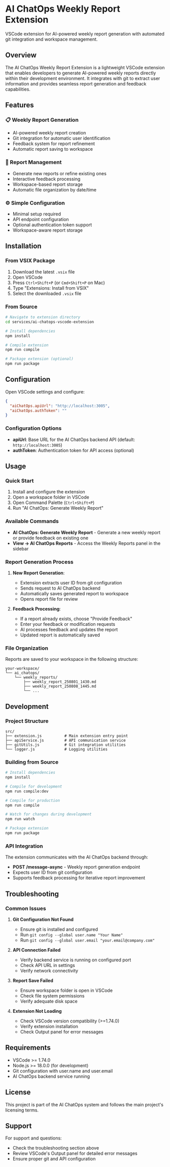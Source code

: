 # AI ChatOps Weekly Report Extension

VSCode extension for AI-powered weekly report generation with automated git integration and workspace management.

## Overview

The AI ChatOps Weekly Report Extension is a lightweight VSCode extension that enables developers to generate AI-powered weekly reports directly within their development environment. It integrates with git to extract user information and provides seamless report generation and feedback capabilities.

## Features

### 📋 Weekly Report Generation
- AI-powered weekly report creation
- Git integration for automatic user identification
- Feedback system for report refinement
- Automatic report saving to workspace

### 🔄 Report Management
- Generate new reports or refine existing ones
- Interactive feedback processing
- Workspace-based report storage
- Automatic file organization by date/time

### ⚙️ Simple Configuration
- Minimal setup required
- API endpoint configuration
- Optional authentication token support
- Workspace-aware report storage

## Installation

### From VSIX Package
1. Download the latest `.vsix` file
2. Open VSCode
3. Press `Ctrl+Shift+P` (or `Cmd+Shift+P` on Mac)
4. Type "Extensions: Install from VSIX"
5. Select the downloaded `.vsix` file

### From Source
```bash
# Navigate to extension directory
cd services/ai-chatops-vscode-extension

# Install dependencies
npm install

# Compile extension
npm run compile

# Package extension (optional)
npm run package
```

## Configuration

Open VSCode settings and configure:

```json
{
  "aiChatOps.apiUrl": "http://localhost:3005",
  "aiChatOps.authToken": ""
}
```

### Configuration Options

- **apiUrl**: Base URL for the AI ChatOps backend API (default: `http://localhost:3005`)
- **authToken**: Authentication token for API access (optional)

## Usage

### Quick Start
1. Install and configure the extension
2. Open a workspace folder in VSCode
3. Open Command Palette (`Ctrl+Shift+P`)
4. Run "AI ChatOps: Generate Weekly Report"

### Available Commands

- **AI ChatOps: Generate Weekly Report** - Generate a new weekly report or provide feedback on existing one
- **View → AI ChatOps Reports** - Access the Weekly Reports panel in the sidebar

### Report Generation Process

1. **New Report Generation**:
   - Extension extracts user ID from git configuration
   - Sends request to AI ChatOps backend
   - Automatically saves generated report to workspace
   - Opens report file for review

2. **Feedback Processing**:
   - If a report already exists, choose "Provide Feedback"
   - Enter your feedback or modification requests
   - AI processes feedback and updates the report
   - Updated report is automatically saved

### File Organization

Reports are saved to your workspace in the following structure:
```
your-workspace/
└── ai_chatops/
    └── weekly_reports/
        ├── weekly_report_250801_1430.md
        ├── weekly_report_250808_1445.md
        └── ...
```

## Development

### Project Structure
```
src/
├── extension.js          # Main extension entry point
├── apiService.js         # API communication service
├── gitUtils.js           # Git integration utilities
└── logger.js             # Logging utilities
```

### Building from Source
```bash
# Install dependencies
npm install

# Compile for development
npm run compile:dev

# Compile for production
npm run compile

# Watch for changes during development
npm run watch

# Package extension
npm run package
```

### API Integration

The extension communicates with the AI ChatOps backend through:

- **POST /message-async** - Weekly report generation endpoint
- Expects user ID from git configuration
- Supports feedback processing for iterative report improvement

## Troubleshooting

### Common Issues

1. **Git Configuration Not Found**
   - Ensure git is installed and configured
   - Run `git config --global user.name "Your Name"`
   - Run `git config --global user.email "your.email@company.com"`

2. **API Connection Failed**
   - Verify backend service is running on configured port
   - Check API URL in settings
   - Verify network connectivity

3. **Report Save Failed**
   - Ensure workspace folder is open in VSCode
   - Check file system permissions
   - Verify adequate disk space

4. **Extension Not Loading**
   - Check VSCode version compatibility (>=1.74.0)
   - Verify extension installation
   - Check Output panel for error messages

## Requirements

- VSCode >= 1.74.0
- Node.js >= 18.0.0 (for development)
- Git configuration with user.name and user.email
- AI ChatOps backend service running

## License

This project is part of the AI ChatOps system and follows the main project's licensing terms.

## Support

For support and questions:
- Check the troubleshooting section above
- Review VSCode's Output panel for detailed error messages
- Ensure proper git and API configuration